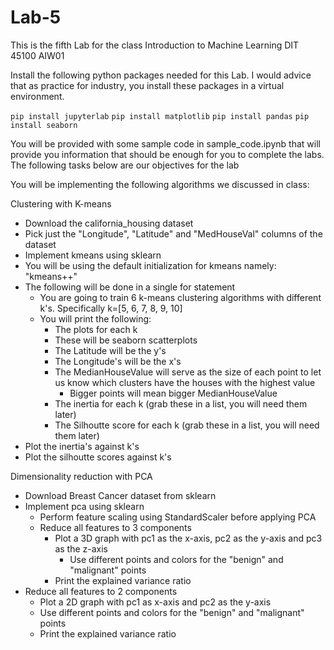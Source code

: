 # Lab-5
This is the fifth Lab for the class Introduction to Machine Learning DIT 45100 AIW01

Install the following python packages needed for this Lab. I would advice that as practice for industry, you install these packages in a virtual environment.

`pip install jupyterlab` `pip install matplotlib` `pip install pandas` `pip install seaborn`

You will be provided with some sample code in sample_code.ipynb that will provide you information that should be enough for you to complete the labs. The following tasks below are our objectives for the lab

You will be implementing the following algorithms we discussed in class:

Clustering with K-means
- Download the california_housing dataset
- Pick just the  "Longitude", "Latitude" and "MedHouseVal" columns of the dataset
- Implement kmeans using sklearn
- You will be using the default initialization for kmeans namely: "kmeans++"
- The following will be done in a single for statement
  - You are going to train 6 k-means clustering algorithms with different k's. Specifically k=[5, 6, 7, 8, 9, 10]
  - You will print the following:
    - The plots for each k
     - These will be seaborn scatterplots
      - The Latitude will be the y's
      - The Longitude's will be the x's
      - The MedianHouseValue will serve as the size of each point to let us know which clusters have the houses with the highest value
        - Bigger points will mean bigger MedianHouseValue
    - The inertia for each k (grab these in a list, you will need them later)
    - The Silhoutte score for each k (grab these in a list, you will need them later)
- Plot the inertia's against k's
- Plot the silhoutte scores against k's

Dimensionality reduction with PCA 
- Download Breast Cancer dataset from sklearn
- Implement pca using sklearn
  - Perform feature scaling using StandardScaler before applying PCA
  - Reduce all features to 3 components
    - Plot a 3D graph with pc1 as the x-axis, pc2 as the y-axis and pc3 as the z-axis
      - Use different points and colors for the "benign" and "malignant" points
    - Print the explained variance ratio
 - Reduce all features to 2 components
   - Plot a 2D graph with pc1 as x-axis and pc2 as the y-axis
    - Use different points and colors for the "benign" and "malignant" points
   - Print the explained variance ratio

   

